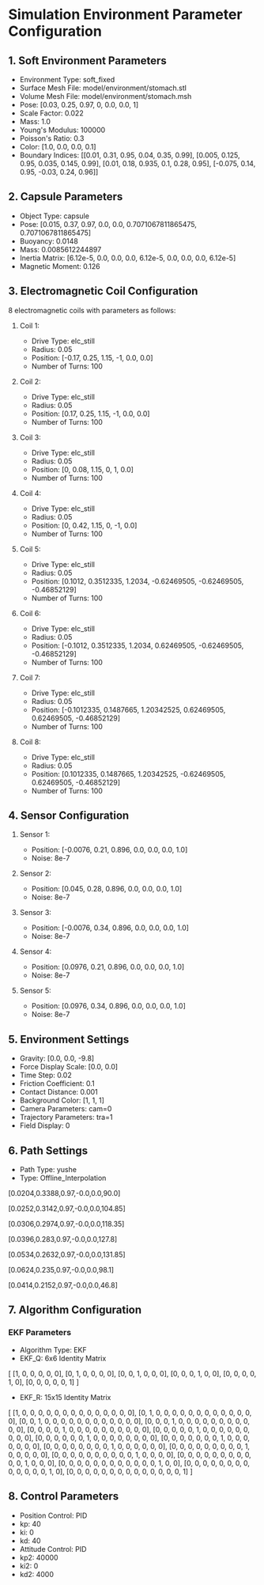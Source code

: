 # Simulation Environment Parameter Configuration

## 1. Soft Environment Parameters

- Environment Type: soft_fixed
- Surface Mesh File: model/environment/stomach.stl
- Volume Mesh File: model/environment/stomach.msh
- Pose: [0.03, 0.25, 0.97, 0, 0.0, 0.0, 1]
- Scale Factor: 0.022
- Mass: 1.0
- Young's Modulus: 100000
- Poisson's Ratio: 0.3
- Color: [1.0, 0.0, 0.0, 0.1]
- Boundary Indices: 
[[0.01, 0.31, 0.95, 0.04, 0.35, 0.99], [0.005, 0.125, 0.95, 0.035, 0.145, 0.99], [0.01, 0.18, 0.935, 0.1, 0.28, 0.95], [-0.075, 0.14, 0.95, -0.03, 0.24, 0.96]]

## 2. Capsule Parameters
- Object Type: capsule
- Pose: [0.015, 0.37, 0.97, 0.0, 0.0, 0.7071067811865475, 0.7071067811865475]
- Buoyancy: 0.0148
- Mass: 0.0085612244897
- Inertia Matrix: [6.12e-5, 0.0, 0.0, 0.0, 6.12e-5, 0.0, 0.0, 0.0, 6.12e-5]
- Magnetic Moment: 0.126

## 3. Electromagnetic Coil Configuration
8 electromagnetic coils with parameters as follows:

1. Coil 1:
   - Drive Type: elc_still
   - Radius: 0.05
   - Position: [-0.17, 0.25, 1.15, -1, 0.0, 0.0]
   - Number of Turns: 100

2. Coil 2:
   - Drive Type: elc_still
   - Radius: 0.05
   - Position: [0.17, 0.25, 1.15, -1, 0.0, 0.0]
   - Number of Turns: 100

3. Coil 3:
   - Drive Type: elc_still
   - Radius: 0.05
   - Position: [0, 0.08, 1.15, 0, 1, 0.0]
   - Number of Turns: 100

4. Coil 4:
   - Drive Type: elc_still
   - Radius: 0.05
   - Position: [0, 0.42, 1.15, 0, -1, 0.0]
   - Number of Turns: 100

5. Coil 5:
   - Drive Type: elc_still
   - Radius: 0.05
   - Position: [0.1012, 0.3512335, 1.2034, -0.62469505, -0.62469505, -0.46852129]
   - Number of Turns: 100

6. Coil 6:
   - Drive Type: elc_still
   - Radius: 0.05
   - Position: [-0.1012, 0.3512335, 1.2034, 0.62469505, -0.62469505, -0.46852129]
   - Number of Turns: 100

7. Coil 7:
   - Drive Type: elc_still
   - Radius: 0.05
   - Position: [-0.1012335, 0.1487665, 1.20342525, 0.62469505, 0.62469505, -0.46852129]
   - Number of Turns: 100

8. Coil 8:
   - Drive Type: elc_still
   - Radius: 0.05
   - Position: [0.1012335, 0.1487665, 1.20342525, -0.62469505, 0.62469505, -0.46852129]
   - Number of Turns: 100

## 4. Sensor Configuration
1. Sensor 1:
   - Position: [-0.0076, 0.21, 0.896, 0.0, 0.0, 0.0, 1.0]
   - Noise: 8e-7

2. Sensor 2:
   - Position: [0.045, 0.28, 0.896, 0.0, 0.0, 0.0, 1.0]
   - Noise: 8e-7

3. Sensor 3:
   - Position: [-0.0076, 0.34, 0.896, 0.0, 0.0, 0.0, 1.0]
   - Noise: 8e-7

4. Sensor 4:
   - Position: [0.0976, 0.21, 0.896, 0.0, 0.0, 0.0, 1.0]
   - Noise: 8e-7

5. Sensor 5:
   - Position: [0.0976, 0.34, 0.896, 0.0, 0.0, 0.0, 1.0]
   - Noise: 8e-7

## 5. Environment Settings
- Gravity: [0.0, 0.0, -9.8]
- Force Display Scale: [0.0, 0.0]
- Time Step: 0.02
- Friction Coefficient: 0.1
- Contact Distance: 0.001
- Background Color: [1, 1, 1]
- Camera Parameters: cam=0
- Trajectory Parameters: tra=1
- Field Display: 0

## 6. Path Settings
- Path Type: yushe
- Type: Offline_Interpolation

[0.0204,0.3388,0.97,-0.0,0.0,90.0]

[0.0252,0.3142,0.97,-0.0,0.0,104.85]

[0.0306,0.2974,0.97,-0.0,0.0,118.35]

[0.0396,0.283,0.97,-0.0,0.0,127.8]

[0.0534,0.2632,0.97,-0.0,0.0,131.85]

[0.0624,0.235,0.97,-0.0,0.0,98.1]

[0.0414,0.2152,0.97,-0.0,0.0,46.8]

## 7. Algorithm Configuration
### EKF Parameters
- Algorithm Type: EKF
- EKF_Q: 6x6 Identity Matrix

[
[1, 0, 0, 0, 0, 0],
[0, 1, 0, 0, 0, 0],
[0, 0, 1, 0, 0, 0],
[0, 0, 0, 1, 0, 0],
[0, 0, 0, 0, 1, 0],
[0, 0, 0, 0, 0, 1]
]

- EKF_R: 15x15 Identity Matrix

[
[1, 0, 0, 0, 0, 0, 0, 0, 0, 0, 0, 0, 0, 0, 0],
[0, 1, 0, 0, 0, 0, 0, 0, 0, 0, 0, 0, 0, 0, 0],
[0, 0, 1, 0, 0, 0, 0, 0, 0, 0, 0, 0, 0, 0, 0],
[0, 0, 0, 1, 0, 0, 0, 0, 0, 0, 0, 0, 0, 0, 0],
[0, 0, 0, 0, 1, 0, 0, 0, 0, 0, 0, 0, 0, 0, 0],
[0, 0, 0, 0, 0, 1, 0, 0, 0, 0, 0, 0, 0, 0, 0],
[0, 0, 0, 0, 0, 0, 1, 0, 0, 0, 0, 0, 0, 0, 0],
[0, 0, 0, 0, 0, 0, 0, 1, 0, 0, 0, 0, 0, 0, 0],
[0, 0, 0, 0, 0, 0, 0, 0, 1, 0, 0, 0, 0, 0, 0],
[0, 0, 0, 0, 0, 0, 0, 0, 0, 1, 0, 0, 0, 0, 0],
[0, 0, 0, 0, 0, 0, 0, 0, 0, 0, 1, 0, 0, 0, 0],
[0, 0, 0, 0, 0, 0, 0, 0, 0, 0, 0, 1, 0, 0, 0],
[0, 0, 0, 0, 0, 0, 0, 0, 0, 0, 0, 0, 1, 0, 0],
[0, 0, 0, 0, 0, 0, 0, 0, 0, 0, 0, 0, 0, 1, 0],
[0, 0, 0, 0, 0, 0, 0, 0, 0, 0, 0, 0, 0, 0, 1]
]

## 8. Control Parameters
- Position Control: PID
- kp: 40
- ki: 0
- kd: 40
- Attitude Control: PID
- kp2: 40000
- ki2: 0
- kd2: 4000 